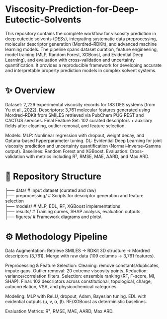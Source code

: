 
# Viscosity-Prediction-for-Deep-Eutectic-Solvents

This repository contains the complete workflow for viscosity prediction in deep eutectic solvents (DESs), integrating systematic data preprocessing, molecular descriptor generation (Mordred–RDKit), and advanced machine learning models. The pipeline spans dataset curation, feature engineering, model training (MLP, Random Forest, XGBoost, and Evidential Deep Learning), and evaluation with cross-validation and uncertainty quantification. It provides a reproducible framework for developing accurate and interpretable property prediction models in complex solvent systems. 

# ✨ Overview
Dataset: 2,229 experimental viscosity records for 183 DES systems (from Yu et al., 2022).
Descriptors: 3,761 molecular features generated using Mordred–RDKit from SMILES retrieved via PubChem PUG REST and CACTUS services.
Final Feature Set: 102 curated descriptors + auxiliary fields after cleaning, outlier removal, and feature selection.

Models:
MLP: Nonlinear regression with dropout, weight decay, and Optuna-based hyperparameter tuning.
DL: Evidential Deep Learning for joint viscosity prediction and uncertainty quantification (Normal–Inverse–Gamma output).
Baselines: Random Forest and XGBoost.
Evaluation: Cross-validation with metrics including R², RMSE, MAE, AARD, and Max ARD.

# 📂 Repository Structure
├── data/                  # Input dataset (curated and raw) \
├── preprocessing/         # Scripts for descriptor generation and feature selection\
├── models/                # MLP, EDL, RF, XGBoost implementations\
├── results/               # Training curves, SHAP analysis, evaluation outputs\
├── figures/               # Framework diagrams and plots\

# ⚙️ Methodology Pipeline
Data Augmentation:
Retrieve SMILES → RDKit 3D structure → Mordred descriptors (3,761).
Merge with raw data (109 columns → 3,761 features).

Preprocessing & Feature Selection:
Cleaning: remove constants/duplicates, impute gaps.
Outlier removal: 20 extreme viscosity points.
Reduction: variance/correlation filters.
Selection: ensemble ranking (RF, F-score, MI, SHAP).
Final: 102 descriptors across constitutional, topological, charge, autocorrelation, VSA, and physicochemical categories.

Modeling:
MLP with ReLU, dropout, Adam, Bayesian tuning.
EDL with evidential outputs (μ, ν, α, β).
RF/XGBoost as deterministic baselines.

Evaluation Metrics:
R², RMSE, MAE, AARD, Max ARD.
